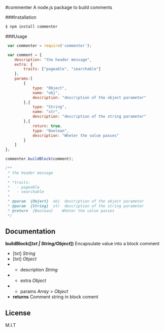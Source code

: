 #commenter
A node.js package to build comments

###Installation
```sh
$ npm install commenter
```

###Usage
```Javascript
 var commenter = require('commenter');

 var comment = {
	description: "the header message",
	extra: {
		traits: ["pageable", "searchable"]
	},
	params:[
		{
			type: "Object",
			name: "obj",
			description: "description of the object parameter"
		},{
			type: "String",
			name: "str",
			description: "description of the string parameter"
		},{
			return: true,
			type: "Boolean",
			description: "Wheter the value passes"
		}
	]
};

commenter.buildBlock(comment);

/**
 * the header message
 * 
 * *traits:
 * 	 - pageable
 * 	 - searchable
 * 
 * @param  {Object}  obj  description of the object parameter
 * @param  {String}  str  description of the string parameter
 * @return  {Boolean}    Wheter the value passes
 */
```

## Documentation

**buildBlock([*txt | String/Object*])**
Encapsulate value into a block comment
- [txt] *String*
- [txt] *Object*
- - description *String*
- - extra *Object*
- - params *Array* > *Object*
- **returns** Comment string in block coment


## License
M.I.T